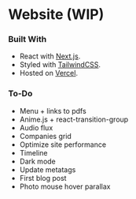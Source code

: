 # Website (WIP)

### Built With

- React with [Next.js](https://nextjs.org).
- Styled with [TailwindCSS](https://tailwindcss.com).
- Hosted on [Vercel](http://vercel.com/).

### To-Do

- Menu + links to pdfs
- Anime.js + react-transition-group
- Audio flux
- Companies grid
- Optimize site performance
- Timeline
- Dark mode
- Update metatags
- First blog post
- Photo mouse hover parallax
